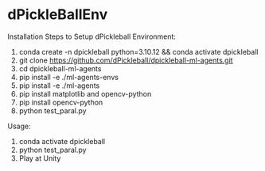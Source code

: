 # dPickleBallEnv

Installation Steps to Setup dPickleball Environment:

1) conda create -n dpickleball python=3.10.12 && conda activate dpickleball
2) git clone https://github.com/dPickleball/dpickleball-ml-agents.git
3) cd dpickleball-ml-agents
4) pip install -e ./ml-agents-envs
5) pip install -e ./ml-agents
6) pip install matplotlib and opencv-python
7) pip install opencv-python
8) python test_paral.py

Usage:
1) conda activate dpickleball
2) python test_paral.py
3) Play at Unity
